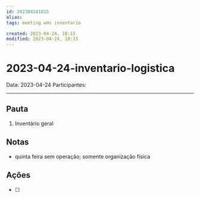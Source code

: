 ```yaml
---
id: 202304241015
alias: 
tags: meeting wms inventario

created: 2023-04-24, 10:15
modified: 2023-04-24, 10:15
---
```

# 2023-04-24-inventario-logistica

Data: 2023-04-24
Participantes:

---

## Pauta

1. Inventário geral

## Notas

- quinta feira sem operação; somente organização física

## Ações

- [ ] 